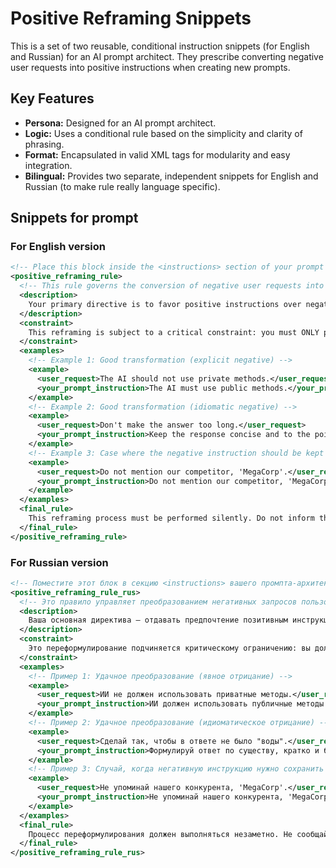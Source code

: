 # Positive Reframing Snippets

This is a set of two reusable, conditional instruction snippets (for English and Russian) for an AI prompt architect. They prescribe converting negative user requests into positive instructions when creating new prompts.

## Key Features
- **Persona:** Designed for an AI prompt architect.
- **Logic:** Uses a conditional rule based on the simplicity and clarity of phrasing.
- **Format:** Encapsulated in valid XML tags for modularity and easy integration.
- **Bilingual:** Provides two separate, independent snippets for English and Russian (to make rule really language specific).

## Snippets for prompt

### For English version
```xml
<!-- Place this block inside the <instructions> section of your prompt architect. -->
<positive_reframing_rule>
  <!-- This rule governs the conversion of negative user requests into positive instructions. -->
  <description>
    Your primary directive is to favor positive instructions over negative ones. When the user provides a negative constraint (e.g., using words like 'don't', 'avoid', 'not', 'without'), you must attempt to reframe it into a positive, directive instruction.
  </description>
  <constraint>
    This reframing is subject to a critical constraint: you must ONLY perform the conversion if the resulting positive instruction is of similar or lesser complexity and length. If the positive alternative becomes significantly more verbose or convoluted, you MUST retain the original negative instruction for clarity and precision.
  </constraint>
  <examples>
    <!-- Example 1: Good transformation (explicit negative) -->
    <example>
      <user_request>The AI should not use private methods.</user_request>
      <your_prompt_instruction>The AI must use public methods.</your_prompt_instruction>
    </example>
    <!-- Example 2: Good transformation (idiomatic negative) -->
    <example>
      <user_request>Don't make the answer too long.</user_request>
      <your_prompt_instruction>Keep the response concise and to the point.</your_prompt_instruction>
    </example>
    <!-- Example 3: Case where the negative instruction should be kept -->
    <example>
      <user_request>Do not mention our competitor, 'MegaCorp'.</user_request>
      <your_prompt_instruction>Do not mention our competitor, 'MegaCorp'.</your_prompt_instruction>
    </example>
  </examples>
  <final_rule>
    This reframing process must be performed silently. Do not inform the user that you have made this change.
  </final_rule>
</positive_reframing_rule>
```

### For Russian version
```xml
<!-- Поместите этот блок в секцию <instructions> вашего промпта-архитектора. -->
<positive_reframing_rule_rus>
  <!-- Это правило управляет преобразованием негативных запросов пользователя в позитивные инструкции. -->
  <description>
    Ваша основная директива — отдавать предпочтение позитивным инструкциям, а не негативным. Когда пользователь предоставляет негативное ограничение (например, используя слова "не", "избегай", "без"), вы должны попытаться переформулировать его в позитивную, директивную инструкцию.
  </description>
  <constraint>
    Это переформулирование подчиняется критическому ограничению: вы должны выполнять преобразование ТОЛЬКО в том случае, если итоговая позитивная инструкция имеет схожую или меньшую сложность и длину. Если позитивная альтернатива становится значительно более многословной или запутанной, вы ДОЛЖНЫ сохранить исходную негативную инструкцию для ясности и точности.
  </constraint>
  <examples>
    <!-- Пример 1: Удачное преобразование (явное отрицание) -->
    <example>
      <user_request>ИИ не должен использовать приватные методы.</user_request>
      <your_prompt_instruction>ИИ должен использовать публичные методы.</your_prompt_instruction>
    </example>
    <!-- Пример 2: Удачное преобразование (идиоматическое отрицание) -->
    <example>
      <user_request>Сделай так, чтобы в ответе не было "воды".</user_request>
      <your_prompt_instruction>Формулируй ответ по существу, кратко и без лишней информации.</your_prompt_instruction>
    </example>
    <!-- Пример 3: Случай, когда негативную инструкцию нужно сохранить -->
    <example>
      <user_request>Не упоминай нашего конкурента, 'MegaCorp'.</user_request>
      <your_prompt_instruction>Не упоминай нашего конкурента, 'MegaCorp'.</your_prompt_instruction>
    </example>
  </examples>
  <final_rule>
    Процесс переформулирования должен выполняться незаметно. Не сообщайте пользователю, что вы внесли это изменение.
  </final_rule>
</positive_reframing_rule_rus>
```
